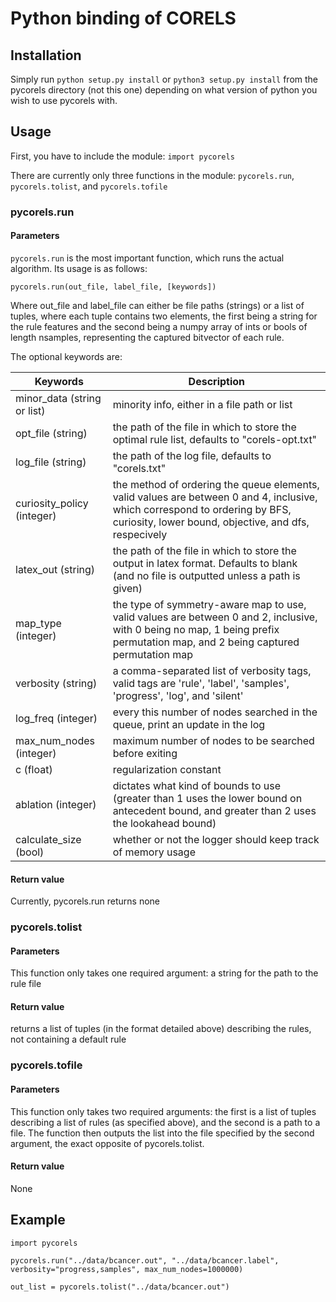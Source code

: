 # Python binding of CORELS

## Installation

Simply run `python setup.py install` or `python3 setup.py install` from the pycorels directory (not this one) depending on what version of python you wish to use pycorels with.

## Usage

First, you have to include the module:
`import pycorels`

There are currently only three functions in the module: `pycorels.run`, `pycorels.tolist`, and `pycorels.tofile`

### pycorels.run

#### Parameters

`pycorels.run` is the most important function, which runs the actual algorithm. Its usage is as follows:

`pycorels.run(out_file, label_file, [keywords])`

Where out_file and label_file can either be file paths (strings) or a list
of tuples, where each tuple contains two elements, the first being a string
for the rule features and the second being a numpy array of ints or bools
of length nsamples, representing the captured bitvector of each rule.

The optional keywords are:

| Keywords                          | Description 
| ---                               | ---
| minor_data (string or list)       | minority info, either in a file path or list
| opt_file (string)                 | the path of the file in which to store the optimal rule list, defaults to "corels-opt.txt"
| log_file (string)                 | the path of the log file, defaults to "corels.txt"
| curiosity_policy (integer)        | the method of ordering the queue elements, valid values are between 0 and 4, inclusive, which correspond to ordering by BFS, curiosity, lower bound, objective, and dfs, respecively
| latex_out (string)                | the path of the file in which to store the output in latex format. Defaults to blank (and no file is outputted unless a path is given)
| map_type (integer)                | the type of symmetry-aware map to use, valid values are between 0 and 2, inclusive, with 0 being no map, 1 being prefix permutation map, and 2 being captured permutation map
| verbosity (string)                | a comma-separated list of verbosity tags, valid tags are 'rule', 'label', 'samples', 'progress', 'log', and 'silent'
| log_freq (integer)                |  every this number of nodes searched in the queue, print an update in the log
| max_num_nodes (integer)           | maximum number of nodes to be searched before exiting
| c (float)                         | regularization constant
| ablation (integer)                | dictates what kind of bounds to use (greater than 1 uses the lower bound on antecedent bound, and greater than 2 uses the lookahead bound)
| calculate_size (bool)             | whether or not the logger should keep track of memory usage

#### Return value

Currently, pycorels.run returns none


### pycorels.tolist

#### Parameters

This function only takes one required argument: a string for the path to
the rule file

#### Return value

returns a list of tuples (in the format detailed above) describing the rules, not containing a default rule

### pycorels.tofile

#### Parameters

This function only takes two required arguments: the first is a list of tuples describing a list of rules (as specified above), and the second is a path to a file. The function then outputs the list into the file specified by the second argument, the exact opposite of pycorels.tolist.

#### Return value

None


## Example

~~~~
import pycorels

pycorels.run("../data/bcancer.out", "../data/bcancer.label", verbosity="progress,samples", max_num_nodes=1000000)

out_list = pycorels.tolist("../data/bcancer.out")
~~~~
